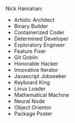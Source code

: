 Nick Hanrahan:
- Artistic Architect
- Binary Builder
- Containerized Coder
- Determined Developer
- Exploratory Engineer
- Feature Fixer
- Git Goblin
- Honorable Hacker
- Innovative Iterator
- Javascript Jobseeker
- Keyboard King
- Linux Loader
- Mathematical Machine
- Neural Node
- Object Orientor
- Package Poster
